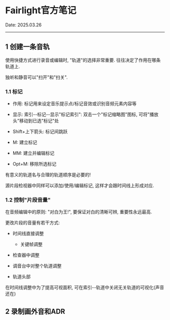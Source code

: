 # Fairlight官方笔记

Date: 2025.03.26

---

## 1 创建一条音轨

使用快捷方式进行录音或编辑时, "轨道"的选择非常重要. 往往决定了作用在哪条轨道上.

独听和静音可以"扫开"和"扫关".



### 1.1 标记

- 作用: 标记用来设定音乐提示点/标记音效或识别音频元素内容等

- 显示: 索引--标记--显示"标记索引": 双击一个"标记缩略图"图标, 可将"播放头"移动到已选"标记"处

- Shift+上下箭头: 标记间跳跃

- M: 建立标记

- MM: 建立并编辑标记

- Opt+M: 移除所选标记

有意义的轨道名与合理的轨道顺序是必要的!

源片段检视器中同样可以添加/使用/编辑标记, 这样才会跟时间线上形成对应.



### 1.2 控制"片段音量"

在音频编辑中的原则: "对白为王!", 要保证对白的清晰可辨, 重要性永远最高.

更改片段的音量有若干方式:

- 时间线直接调整
  
  - 关键帧调整

- 检查器中调整

- 调音台中对整个轨道调整

- 轨道头部

在时间线调整中为了提高可视面积, 可在索引--轨道中关闭无关轨道的可视化(声音还在)



## 2 录制画外音和ADR


